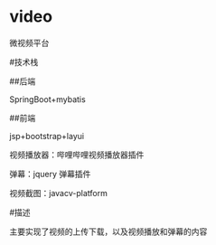 # video
微视频平台

#技术栈

##后端

SpringBoot+mybatis

##前端

jsp+bootstrap+layui

视频播放器：哔哩哔哩视频播放器插件

弹幕：jquery 弹幕插件

视频截图：javacv-platform

#描述

主要实现了视频的上传下载，以及视频播放和弹幕的内容
